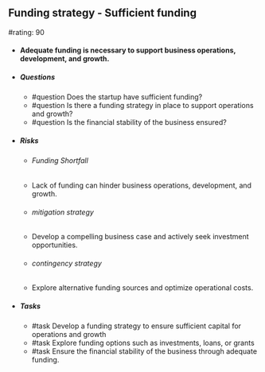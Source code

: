 ## Funding strategy - Sufficient funding
#rating: 90
- #### Adequate funding is necessary to support business operations, development, and growth.
- ##### Questions
  - #question Does the startup have sufficient funding?
  - #question Is there a funding strategy in place to support operations and growth?
  - #question Is the financial stability of the business ensured?
- ##### Risks

  - ###### Funding Shortfall
  - Lack of funding can hinder business operations, development, and growth.
  - ###### mitigation strategy
  - Develop a compelling business case and actively seek investment opportunities.
  - ###### contingency strategy
  - Explore alternative funding sources and optimize operational costs.
- ##### Tasks
  - #task Develop a funding strategy to ensure sufficient capital for operations and growth
  - #task  Explore funding options such as investments, loans, or grants
  - #task  Ensure the financial stability of the business through adequate funding.


